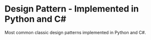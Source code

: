 # Design Pattern - Implemented in Python and C#

Most common classic design patterns implemented in Python and C#.
